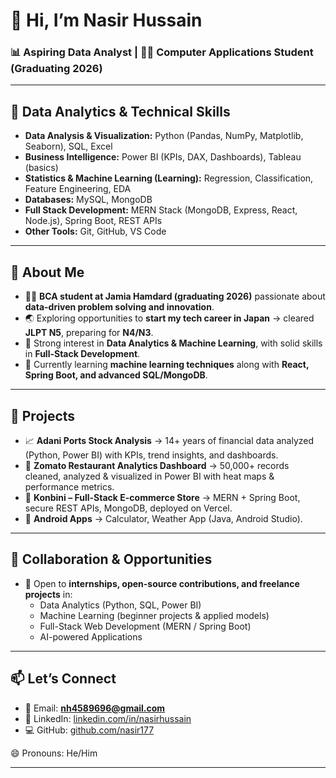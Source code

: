 # 👋 Hi, I’m Nasir Hussain  

### 📊 Aspiring Data Analyst | 🧑‍💻 Computer Applications Student (Graduating 2026)  

---

## 🔹 Data Analytics & Technical Skills
- **Data Analysis & Visualization:** Python (Pandas, NumPy, Matplotlib, Seaborn), SQL, Excel  
- **Business Intelligence:** Power BI (KPIs, DAX, Dashboards), Tableau (basics)  
- **Statistics & Machine Learning (Learning):** Regression, Classification, Feature Engineering, EDA  
- **Databases:** MySQL, MongoDB  
- **Full Stack Development:** MERN Stack (MongoDB, Express, React, Node.js), Spring Boot, REST APIs  
- **Other Tools:** Git, GitHub, VS Code  

---

## 🙋 About Me
- 👨‍💻 **BCA student at Jamia Hamdard (graduating 2026)** passionate about **data-driven problem solving and innovation**.  
- 🌏 Exploring opportunities to **start my tech career in Japan** → cleared **JLPT N5**, preparing for **N4/N3**.  
- 👀 Strong interest in **Data Analytics & Machine Learning**, with solid skills in **Full-Stack Development**.  
- 🌱 Currently learning **machine learning techniques** along with **React, Spring Boot, and advanced SQL/MongoDB**.  

---

## 💼 Projects
- 📈 **Adani Ports Stock Analysis** → 14+ years of financial data analyzed (Python, Power BI) with KPIs, trend insights, and dashboards.  
- 🍴 **Zomato Restaurant Analytics Dashboard** → 50,000+ records cleaned, analyzed & visualized in Power BI with heat maps & performance metrics.  
- 🛒 **Konbini – Full-Stack E-commerce Store** → MERN + Spring Boot, secure REST APIs, MongoDB, deployed on Vercel.  
- 📱 **Android Apps** → Calculator, Weather App (Java, Android Studio).  

---

## 🤝 Collaboration & Opportunities
- 💞️ Open to **internships, open-source contributions, and freelance projects** in:  
  - Data Analytics (Python, SQL, Power BI)  
  - Machine Learning (beginner projects & applied models)  
  - Full-Stack Web Development (MERN / Spring Boot)  
  - AI-powered Applications  

---

## 📫 Let’s Connect
- 📧 Email: **nh4589696@gmail.com**  
- 💼 LinkedIn: [linkedin.com/in/nasirhussain](www.linkedin.com/in/nasirhussain-)  
- 💻 GitHub: [github.com/nasir177](https://github.com/nasir17)  

😄 Pronouns: He/Him  

---
